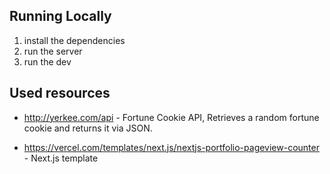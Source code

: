 ## Running Locally

1. install the dependencies
2. run the server 
3. run the dev

## Used resources

- http://yerkee.com/api - Fortune Cookie API, Retrieves a random fortune cookie and returns it via JSON.

- https://vercel.com/templates/next.js/nextjs-portfolio-pageview-counter - Next.js template